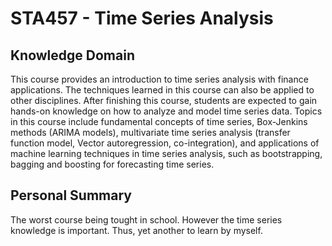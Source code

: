 # STA457 - Time Series Analysis

## Knowledge Domain
This course provides an introduction to time series analysis with finance applications. The techniques learned in this course can also be applied to other disciplines. After finishing this course, students are expected to gain hands-on knowledge on how to analyze and model time series data. Topics in this course include fundamental concepts of time series, Box-Jenkins methods (ARIMA models), multivariate time series analysis (transfer function model, Vector autoregression, co-integration), and applications of machine learning techniques in time series analysis, such as bootstrapping, bagging and boosting for forecasting time series.

## Personal Summary
The worst course being tought in school. However the time series knowledge is important. Thus, yet another to learn by myself.
